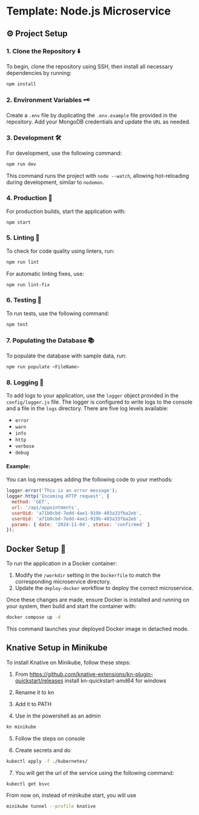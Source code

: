 # Template: Node.js Microservice
## ⚙️ Project Setup

### 1. Clone the Repository ⬇️

To begin, clone the repository using SSH, then install all necessary dependencies by running:

```bash
npm install
```

### 2. Environment Variables 🗝️

Create a `.env` file by duplicating the `.env.example` file provided in the repository. Add your MongoDB credentials and update the `URL` as needed.

### 3. Development 🛠️

For development, use the following command:

```bash
npm run dev
```

This command runs the project with `node --watch`, allowing hot-reloading during development, similar to `nodemon`.

### 4. Production 🚀

For production builds, start the application with:

```bash
npm start
```

### 5. Linting 🧹

To check for code quality using linters, run:

```bash
npm run lint
```

For automatic linting fixes, use:

```bash
npm run lint-fix
```

### 6. Testing 🧪

To run tests, use the following command:

```bash
npm test
```

### 7. Populating the Database 📚

To populate the database with sample data, run:

```bash
npm run populate <FileName>
```

### 8. Logging 📝

To add logs to your application, use the `logger` object provided in the `config/logger.js` file. The logger is configured to write logs to the console and a file in the `logs` directory. There are five log levels available:
- `error`
- `warn`
- `info`
- `http`
- `verbose`
- `debug`

#### Example:
You can log messages adding the following code to your methods:

```javascript
logger.error('This is an error message');
logger.http('Incoming HTTP request', {
  method: 'GET',
  url: '/api/appointments',
  userUid: 'a71b0cbd-7edd-4ae1-919b-403a33fba2eb',
  userUid: 'a71b0cbd-7edd-4ae1-919b-403a33fba2eb',
  params: { date: '2024-11-04', status: 'confirmed' }
});
```

## Docker Setup 🐳

To run the application in a Docker container:

1. Modify the `/workdir` setting in the `Dockerfile` to match the corresponding microservice directory.
2. Update the `deploy-docker` workflow to deploy the correct microservice.

Once these changes are made, ensure Docker is installed and running on your system, then build and start the container with:

```bash
docker compose up -d
```

This command launches your deployed Docker image in detached mode.

## Knative Setup in Minikube

To install Knative on Minikube, follow these steps:

1. From https://github.com/knative-extensions/kn-plugin-quickstart/releases install kn-quickstart-amd64 for windows

2. Rename it to kn

3. Add it to PATH

4. Use in the powershell as an admin
  ```bash
  kn minikube
  ```

5. Follow the steps on console

6. Create secrets and do
  ```bash
  kubectl apply -f ./kubernetes/
  ```
7. You will get the url of the service using the following command:
  ```bash
  kubectl get ksvc
  ```

From now on, instead of minikube start, you will use
```bash
minikube tunnel --profile knative 
```